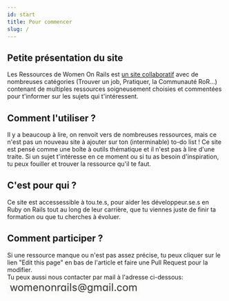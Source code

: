 ```yaml
---
id: start
title: Pour commencer
slug: / 
---
```


## Petite présentation du site
Les Ressources de Women On Rails est [un site collaboratif](https://github.com/women-on-rails/ressources) avec de nombreuses catégories (Trouver un job, Pratiquer, la Communauté RoR...) contenant de multiples ressources soigneusement choisies et commentées pour t'informer sur les sujets qui t'intéressent.<br/>

## Comment l'utiliser ?
Il y a beaucoup à lire, on renvoit vers de nombreuses ressources, mais ce n'est pas un nouveau site à ajouter sur ton (interminable) to-do list !
Ce site est pensé comme une boîte à outils thématique et il n'est pas à lire d'une traite.  Si un sujet t'intéresse en ce moment ou si tu as besoin d'inspiration, tu peux fouiller et trouver la ressource qu'il te faut.

## C'est pour qui ?
Ce site est accessessible à tou.te.s, pour aider les développeur.se.s en Ruby on Rails tout au long de leur carrière, que tu viennes juste de finir ta formation ou que tu cherches à évoluer.

## Comment participer ?
Si une ressource manque ou n'est pas assez précise, tu peux cliquer sur le lien "Edit this page" en bas de l'article et faire une Pull Request pour la modifier.<br/>
Tu peux aussi nous contacter par mail à l'adresse ci-dessous:<br/>
![](../static/img/email.png)

